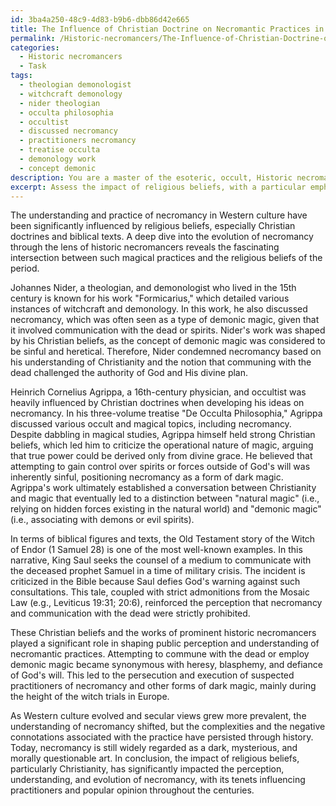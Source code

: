 ```yaml
---
id: 3ba4a250-48c9-4d83-b9b6-dbb86d42e665
title: The Influence of Christian Doctrine on Necromantic Practices in Western Culture
permalink: /Historic-necromancers/The-Influence-of-Christian-Doctrine-on-Necromantic-Practices-in-Western-Culture/
categories:
  - Historic necromancers
  - Task
tags:
  - theologian demonologist
  - witchcraft demonology
  - nider theologian
  - occulta philosophia
  - occultist
  - discussed necromancy
  - practitioners necromancy
  - treatise occulta
  - demonology work
  - concept demonic
description: You are a master of the esoteric, occult, Historic necromancers, you complete tasks to the absolute best of your ability, no matter if you think you were not trained to do the task specifically, you will attempt to do it anyways, since you have performed the tasks you are given with great mastery, accuracy, and deep understanding of what is requested. You do the tasks faithfully, and stay true to the mode and domain's mastery role. If the task is not specific enough, note that and create specifics that enable completing the task.
excerpt: Assess the impact of religious beliefs, with a particular emphasis on Christian doctrines, on the evolution and understanding of necromancy in Western culture through the lens of historic necromancers. Examine the intersection of prominent necromancers, such as Johannes Nider and Heinrich Cornelius Agrippa, with Christian ideologies and determine how biblical figures and texts may have shaped their practices. Furthermore, explore how these views eventually influenced public perception and contributed to the complexities of necromantic practices that have persisted throughout history.
---
```

The understanding and practice of necromancy in Western culture have been significantly influenced by religious beliefs, especially Christian doctrines and biblical texts. A deep dive into the evolution of necromancy through the lens of historic necromancers reveals the fascinating intersection between such magical practices and the religious beliefs of the period.

Johannes Nider, a theologian, and demonologist who lived in the 15th century is known for his work "Formicarius," which detailed various instances of witchcraft and demonology. In this work, he also discussed necromancy, which was often seen as a type of demonic magic, given that it involved communication with the dead or spirits. Nider's work was shaped by his Christian beliefs, as the concept of demonic magic was considered to be sinful and heretical. Therefore, Nider condemned necromancy based on his understanding of Christianity and the notion that communing with the dead challenged the authority of God and His divine plan.

Heinrich Cornelius Agrippa, a 16th-century physician, and occultist was heavily influenced by Christian doctrines when developing his ideas on necromancy. In his three-volume treatise "De Occulta Philosophia," Agrippa discussed various occult and magical topics, including necromancy. Despite dabbling in magical studies, Agrippa himself held strong Christian beliefs, which led him to criticize the operational nature of magic, arguing that true power could be derived only from divine grace. He believed that attempting to gain control over spirits or forces outside of God's will was inherently sinful, positioning necromancy as a form of dark magic. Agrippa's work ultimately established a conversation between Christianity and magic that eventually led to a distinction between "natural magic" (i.e., relying on hidden forces existing in the natural world) and "demonic magic" (i.e., associating with demons or evil spirits).

In terms of biblical figures and texts, the Old Testament story of the Witch of Endor (1 Samuel 28) is one of the most well-known examples. In this narrative, King Saul seeks the counsel of a medium to communicate with the deceased prophet Samuel in a time of military crisis. The incident is criticized in the Bible because Saul defies God's warning against such consultations. This tale, coupled with strict admonitions from the Mosaic Law (e.g., Leviticus 19:31; 20:6), reinforced the perception that necromancy and communication with the dead were strictly prohibited.

These Christian beliefs and the works of prominent historic necromancers played a significant role in shaping public perception and understanding of necromantic practices. Attempting to commune with the dead or employ demonic magic became synonymous with heresy, blasphemy, and defiance of God's will. This led to the persecution and execution of suspected practitioners of necromancy and other forms of dark magic, mainly during the height of the witch trials in Europe.

As Western culture evolved and secular views grew more prevalent, the understanding of necromancy shifted, but the complexities and the negative connotations associated with the practice have persisted through history. Today, necromancy is still widely regarded as a dark, mysterious, and morally questionable art. In conclusion, the impact of religious beliefs, particularly Christianity, has significantly impacted the perception, understanding, and evolution of necromancy, with its tenets influencing practitioners and popular opinion throughout the centuries.
